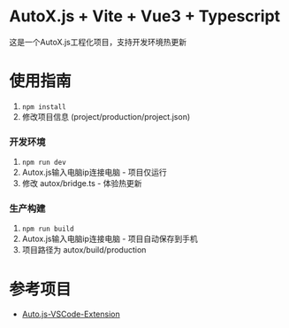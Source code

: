 # AutoX.js + Vite + Vue3 + Typescript

这是一个AutoX.js工程化项目，支持开发环境热更新

# 使用指南

1. ```npm install```
2. 修改项目信息 (project/production/project.json)

### 开发环境

1. ```npm run dev```
2. Autox.js输入电脑ip连接电脑 - 项目仅运行
3. 修改 autox/bridge.ts - 体验热更新

### 生产构建
1. ```npm run build```
2. Autox.js输入电脑ip连接电脑 - 项目自动保存到手机
3. 项目路径为 autox/build/production


# 参考项目

* [Auto.js-VSCode-Extension](https://github.com/kkevsekk1/Auto.js-VSCode-Extension)